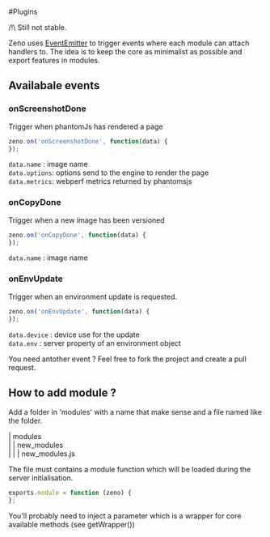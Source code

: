 #Plugins

/!\ Still not stable.

Zeno uses [EventEmitter](http://nodejs.org/docs/latest/api/events.html) to trigger events where each module can attach handlers to. The idea is to keep the core as minimalist as possible and export features in modules.

## Availabale events

### onScreenshotDone

Trigger when phantomJs has rendered a page

``` js
zeno.on('onScreenshotDone', function(data) {
});
```

`data.name`   : image name <br>
`data.options`: options send to the engine to render the page <br>
`data.metrics`: webperf metrics returned by phantomsjs <br>

### onCopyDone

Trigger when a new image has been versioned

``` js
zeno.on('onCopyDone', function(data) {
});
```
`data.name` : image name<br>

### onEnvUpdate

Trigger when an environment update is requested.

``` js
zeno.on('onEnvUpdate', function(data) {
});
```

`data.device` : device use for the update<br>
`data.env`    : server property of an environment object<br>

You need antother event ? Feel free to fork the project and create a pull request.

## How to add module ?

Add a folder in 'modules' with a name that make sense and a file named like the folder.

| modules<br>
| | new_modules<br>
| | | new_modules.js<br>

The file must contains a module function which will be loaded during the server initialisation.

``` js
exports.module = function (zeno) {
};
```
You'll probably need to inject a parameter which is a wrapper for core available methods (see getWrapper())

